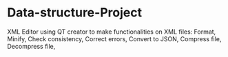 # Data-structure-Project
XML Editor using QT creator to make functionalities on XML files: Format,
                  Minify,
                  Check consistency,
                  Correct errors,
                  Convert to JSON, 
                  Compress file, 
                  Decompress file,
